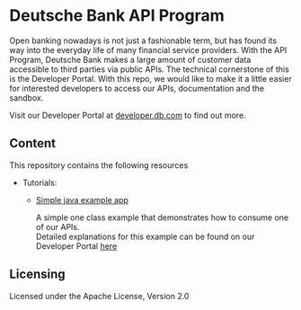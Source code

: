 # Deutsche Bank API Program

Open banking nowadays is not just a fashionable term, but has found its way into the everyday life of many financial service providers. 
With the API Program, Deutsche Bank makes a large amount of customer data accessible to third parties via public APIs. 
The technical cornerstone of this is the Developer Portal. With this repo, we would like to make it a little easier for interested developers 
to access our APIs, documentation and the sandbox.

Visit our Developer Portal at [developer.db.com](https://developer.db.com) to find out more.

## Content

This repository contains the following resources
- Tutorials:
    - [Simple java example app](./tutorials/simple-java-app)
        
        A simple one class example that demonstrates how to consume one of our APIs.  
        Detailed explanations for this example can be found on our Developer Portal [here](https://developer.db.com/apidocumentation/oauthflows/tutorial)

## Licensing
Licensed under the Apache License, Version 2.0
